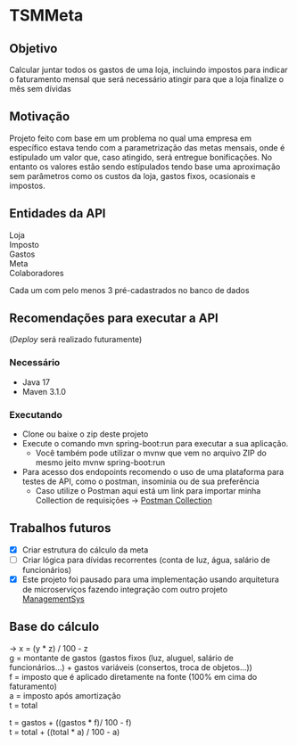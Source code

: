 # TSMMeta

## Objetivo
Calcular juntar todos os gastos de uma loja, incluindo impostos para indicar o faturamento mensal que será necessário atingir para que a loja finalize o mês sem dívidas

## Motivação
Projeto feito com base em um problema no qual uma empresa em específico estava tendo com a parametrização das metas mensais, onde é estipulado um valor que, caso atingido, será entregue bonificações. No entanto os valores estão sendo estípulados tendo base uma aproximação sem parâmetros como os custos da loja, gastos fixos, ocasionais e impostos.

## Entidades da API
Loja  
Imposto  
Gastos  
Meta  
Colaboradores  

Cada um com pelo menos 3 pré-cadastrados no banco de dados

## Recomendações para executar a API
(*Deploy* será realizado futuramente)  
### Necessário 
* Java 17  
* Maven 3.1.0  
### Executando
* Clone ou baixe o zip deste projeto  
* Execute o comando mvn spring-boot:run para executar a sua aplicação.  
  *  Você também pode utilizar o mvnw que vem no arquivo ZIP do mesmo jeito mvnw spring-boot:run  
* Para acesso dos endopoints recomendo o uso de uma plataforma para testes de API, como o postman, insominia ou de sua preferência
  *  Caso utilize o Postman aqui está um link para importar minha Collection de requisições -> [Postman Collection](https://api.postman.com/collections/9357552-160a0c51-c662-4b41-9e7e-fb4dd9a30046?access_key=PMAT-01H2N1WH9F8PYT2Y91N9HYPQM4)

## Trabalhos futuros 
- [x] Criar estrutura do cálculo da meta
- [ ] Criar lógica para dívidas recorrentes (conta de luz, água, salário de funcionários)
- [x] Este projeto foi pausado para uma implementação usando arquitetura de microserviços fazendo integração com outro projeto [ManagementSys](https://github.com/davimc/ManagementSys)

## Base do cálculo
-> x = (y * z) / 100 - z  
g = montante de gastos (gastos fixos (luz, aluguel, salário de funcionários...) + gastos variáveis (consertos, troca de objetos...))  
f = imposto que é aplicado diretamente na fonte (100% em cima do faturamento)  
a = imposto após amortização  
t = total  

t = gastos + ((gastos * f)/ 100 - f)  
t = total + ((total * a) / 100 - a)  

